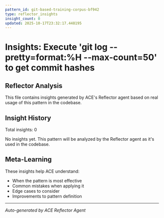 ```yaml
---
pattern_id: git-based-training-corpus-bf942
type: reflector_insights
insight_count: 0
updated: 2025-10-17T23:32:17.448195
---
```

# Insights: Execute 'git log --pretty=format:%H --max-count=50' to get commit hashes

## Reflector Analysis

This file contains insights generated by ACE's Reflector agent based on real usage of this pattern in the codebase.

## Insight History

Total insights: 0

No insights yet. This pattern will be analyzed by the Reflector agent as it's used in the codebase.

## Meta-Learning

These insights help ACE understand:
- When the pattern is most effective
- Common mistakes when applying it
- Edge cases to consider
- Improvements to pattern definition

---

*Auto-generated by ACE Reflector Agent*
